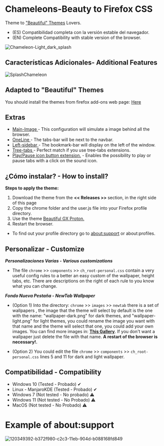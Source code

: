 # Chameleons-Beauty to Firefox CSS
Theme to <a href="https://addons.mozilla.org/es/firefox/user/7024772/">"Beautiful" Themes</a> Lovers.
<ul><li>(ES) Compatibilidad completa con la versión estable del navegador.</li>
<li>(EN) Complete Compatibility with stable version of the browser.</li></ul>

![Chameleon-Light_dark_splash](https://github.com/Godiesc/Chameleons-Beauty/assets/22057609/e93c335f-0d26-4d96-b8ce-8aa6323dde13)

## Características Adicionales- Additional Features

![SplashChameleon](https://github.com/Godiesc/Chameleons-Beauty/assets/22057609/8fc85ba5-b953-490f-977e-2a566f6669f9)

## Adapted to "Beautiful" Themes

You should install the themes from firefox add-ons web page: <a href= "https://addons.mozilla.org/es/firefox/user/7024772/">Here</a>

## Extras 
<ul>
<li><a href ="https://github.com/Godiesc/Chameleons-Beauty/tree/main/Extras/Main-Image"> Main-Image </a> - This configuration will simulate a image behind all the browser.</li>
<li><a href ="https://github.com/Godiesc/Chameleons-Beauty/tree/main/Extras/Oneline"> OneLine </a> - The tabs-bar will be next to the navbar.</li>
<li><a href ="https://github.com/Godiesc/Chameleons-Beauty/tree/main/Extras/Left-sidebar"> Left-sidebar </a> - The bookmark-bar will display on the left of the window.</li>
<li><a href ="https://github.com/Godiesc/Chameleons-Beauty/tree/main/Extras/Tree-tabs"> Tree-tabs </a> - Perfect match if you use tree-tabs extensions.</li>
<li><a href="https://github.com/Godiesc/Chameleons-Beauty/tree/main/Extras/Play-Pause">Play/Pause icon button extension.</a> - Enables the possibility to play or pause tabs with a click on the sound icon.</li></ul>

## ¿Cómo instalar? - How to install?
   
<b> Steps to apply the theme:</b>
<ol>
   <li>Download the theme from the <b> << Releases >> </b> section, in the right side of this page</code></li> 
   <li>Copy the chrome folder and the user.js file into your Firefox profile directory. </li>
   <li>Use the theme <a href="https://addons.mozilla.org/es/firefox/addon/beautiful-opera-gx-proton/">Beautiful GX Proton.</a></li>
   <li>Restart the browser. </li></ol>
   <ul>
   <li>To find out your profile directory go to <a href="https://github.com/Godiesc/Chameleons-Beauty#example-of-aboutsupport"> about:support</a> or about:profiles.</li></ul>

## Personalizar - Customize
<b><i>Personalizaciones Varias - Various customizations</i></b>
<ul>
<li><p>The file <code>chrome</code> >> <code>components</code> >> <code>ch_root-personal.css</code> contain a very useful config rules to a better an easy custom of the wallpaper, height tabs, etc. There are descriptions on the right of each rule to you know what you can change.</p></li></ul>
<b><i>Fondo Nueva Pestaña - NewTab Wallpaper</i></b>
<ul>
<li><p>(Option 1) Into the directory: <code>chrome</code> >> <code>images</code> >> <code>newtab</code> there is a set of wallpapers , the image that the theme will select by default is the one with the name: "wallpaper-dark.png" for dark themes, and "wallpaper-light.png" for light themes, you could rename the image you want with that name and the theme will select that one, you could add your own images. You can find more images in: <a href="https://imgur.com/a/j78IhJN"><b>This Gallery</b></a>. If you don't want a wallpaper just delete the file with that name. <b>A restart of the browser is necessary!. </b></p></li>
<li><p>(Option 2) You could edit the file <code>chrome</code> >> <code>components</code> >> <code>ch_root-personal.css</code> lines 5 and 11 for dark and light wallpaper.<p></li></ul>

## Compatibilidad - Compatibility

<ul><li>Windows 10 (Tested - Probado)  ✔</li>
<li>Linux - ManjaroKDE (Tested - Probado)  ✔</li>
<li>Windows 7 (Not tested - No probado) ⚠️</li>
<li>Windows 11 (Not tested - No Probado) ⚠️</li>
<li>MacOS (Not tested - No Probado) ⚠️</li></ul></ul>

# Example of about:support
![120349392-b372f980-c2c3-11eb-904d-b088168fd849](https://user-images.githubusercontent.com/22057609/156908375-824f8679-56a5-4d09-a86f-353a7f61135e.png)

